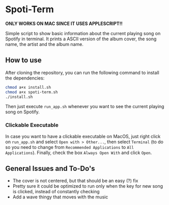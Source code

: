 # Spoti-Term
**ONLY WORKS ON MAC SINCE IT USES APPLESCRIPT!!**

Simple script to show basic information about the current playing song on Spotify in terminal. It prints a ASCII version of the album cover, the song name, the artist and the album name.
## How to use
After cloning the repository, you can run the following command to install the dependencies:
```bash
chmod a+x install.sh
chmod a+x spoti-term.sh
./install.sh
```
Then just execute `run_app.sh` whenever you want to see the current playing song on Spotify.

### Clickable Executable
In case you want to have a clickable executable on MacOS, just right click on `run_app.sh` and select `Open with > Other...`, then select `Terminal` (to do so you need to change from `Recommended Applications` to `All Applications`). Finally, check the box `Always Open With` and click `Open`.

## General Issues and To-Do's
- The cover is not centered, but that should be an easy (?) fix
- Pretty sure it could be optimized to run only when the key for new song is clicked, instead of constantly checking
- Add a wave thingy that moves with the music
